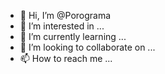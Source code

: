 - 👋 Hi, I’m @Porograma
- 👀 I’m interested in ...
- 🌱 I’m currently learning ...
- 💞️ I’m looking to collaborate on ...
- 📫 How to reach me ...

<!---
Porograma/Porograma is a ✨ special ✨ repository because its `README.md` (this file) appears on your GitHub profile.
You can click the Preview link to take a look at your changes.
--->
